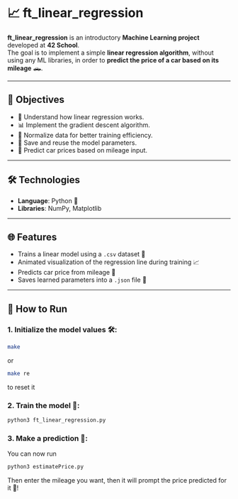 # 📈 ft_linear_regression

**ft_linear_regression** is an introductory **Machine Learning project** developed at **42 School**.  
The goal is to implement a simple **linear regression algorithm**, without using any ML libraries, in order to **predict the price of a car based on its mileage** 🛻.

---

## 🚀 Objectives

- 🧠 Understand how linear regression works.
- 📊 Implement the gradient descent algorithm.
- 🔧 Normalize data for better training efficiency.
- 💾 Save and reuse the model parameters.
- 🎯 Predict car prices based on mileage input.

---

## 🛠️ Technologies

- **Language**: Python 🐍  
- **Libraries**: NumPy, Matplotlib  

---

## 🌐 Features

- Trains a linear model using a `.csv` dataset 📄  
- Animated visualization of the regression line during training 📈  
- Predicts car price from mileage 🔮  
- Saves learned parameters into a `.json` file 💾

---

## 🧪 How to Run

### 1. Initialize the model values 🛠️:

```bash
make
```
or
```bash
make re
```
to reset it

### 2. Train the model 🤖:
```bash
python3 ft_linear_regression.py
```

### 3. Make a prediction 🔮:
You can now run
```bash
python3 estimatePrice.py
```
Then enter the mileage you want, then it will prompt the price predicted for it 🎯!
